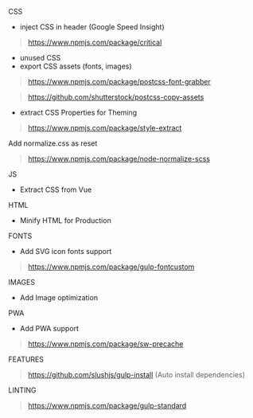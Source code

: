 CSS

- inject CSS in header (Google Speed Insight)

> https://www.npmjs.com/package/critical

- unused CSS
- export CSS assets (fonts, images) 

> https://www.npmjs.com/package/postcss-font-grabber

> https://github.com/shutterstock/postcss-copy-assets
  
- extract CSS Properties for Theming 

> https://www.npmjs.com/package/style-extract

Add normalize.css as reset

> https://www.npmjs.com/package/node-normalize-scss

JS

- Extract CSS from Vue

HTML

- Minify HTML for Production

FONTS

- Add SVG icon fonts support

> https://www.npmjs.com/package/gulp-fontcustom

IMAGES

- Add Image optimization

PWA

- Add PWA support

> https://www.npmjs.com/package/sw-precache

FEATURES

> https://github.com/slushjs/gulp-install (Auto install dependencies)

LINTING

> https://www.npmjs.com/package/gulp-standard

